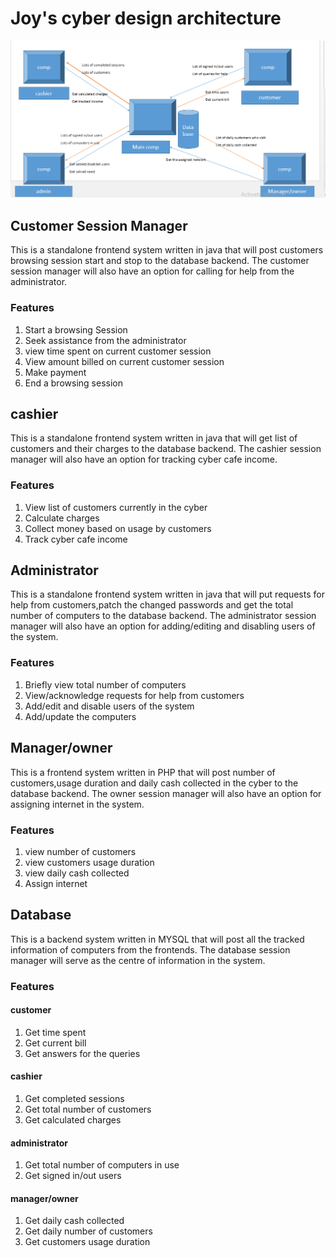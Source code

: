 # Joy's cyber design architecture
![Computer communications in a cyber](model.png)

## Customer Session Manager
This is a standalone frontend system written in java that will post customers browsing session start and stop to the database backend.
The customer session manager will also have an option for calling for help from the administrator.
### Features
1. Start a browsing Session
2. Seek assistance from the administrator
3. view time spent on current customer session
4. View amount billed on current customer session
5. Make payment
6. End a browsing session

## cashier 
This is a standalone frontend system written in java that will get list of customers and their charges to the database backend.
The cashier session manager will also have an option for tracking cyber cafe income.
### Features
1. View list of customers currently in the cyber
2. Calculate charges
3. Collect money based on usage by customers
4. Track cyber cafe income

## Administrator 
This is a standalone frontend system written in java that will put requests for help from customers,patch the changed passwords and get the total number of computers to the database backend.
The administrator session manager will also have an option for adding/editing and disabling users of the system.
### Features
1. Briefly view total number of computers
2. View/acknowledge requests for help from customers
3. Add/edit and disable users of the system
4. Add/update the computers

## Manager/owner 
This is a frontend system written in PHP that will post number of customers,usage duration and daily cash collected in the cyber to the database backend.
The owner session manager will also have an option for assigning internet in the system.
### Features
1. view number of customers
2. view customers usage duration
3. view daily cash collected
4. Assign internet

## Database 
This is a backend system written in MYSQL that will post all the tracked information of computers from the frontends.
The database session manager will serve as the centre of information in the system.
### Features
#### customer
1. Get time spent
2. Get current bill
3. Get answers for the queries
#### cashier
1. Get completed sessions
2. Get total number of customers
3. Get calculated charges
#### administrator
1. Get total number of computers in use
2. Get signed in/out users
#### manager/owner
1. Get daily cash collected
2. Get daily number of customers
3. Get customers usage duration





